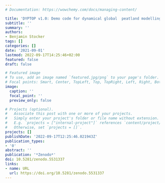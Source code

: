 ```yaml
---
# Documentation: https://wowchemy.com/docs/managing-content/

title: 'DYPTOP v1.0: Demo code for dynamical global  peatland modelling'
subtitle: ''
summary: ''
authors:
- Benjamin Stocker
tags: []
categories: []
date: '2021-09-01'
lastmod: 2022-09-17T14:25:46+02:00
featured: false
draft: false

# Featured image
# To use, add an image named `featured.jpg/png` to your page's folder.
# Focal points: Smart, Center, TopLeft, Top, TopRight, Left, Right, BottomLeft, Bottom, BottomRight.
image:
  caption: ''
  focal_point: ''
  preview_only: false

# Projects (optional).
#   Associate this post with one or more of your projects.
#   Simply enter your project's folder or file name without extension.
#   E.g. `projects = ["internal-project"]` references `content/project/deep-learning/index.md`.
#   Otherwise, set `projects = []`.
projects: []
publishDate: '2022-09-17T12:25:46.021943Z'
publication_types:
- '0'
abstract: ''
publication: '*Zenodo*'
doi: 10.5281/zenodo.5531337
links:
- name: URL
  url: https://doi.org/10.5281/zenodo.5531337
---
```

